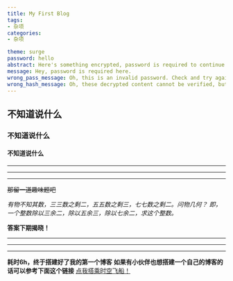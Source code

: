 ```yaml
---
title: My First Blog
tags: 
- 杂项
categories:
- 杂项

theme: surge
password: hello
abstract: Here's something encrypted, password is required to continue reading.
message: Hey, password is required here.
wrong_pass_message: Oh, this is an invalid password. Check and try again, please.
wrong_hash_message: Oh, these decrypted content cannot be verified, but you can still have a look.
---
```



## 不知道说什么
### 不知道说什么
#### 不知道说什么


*****
*****
*****

~~那留一道趣味题吧~~

*有物不知其数，三三数之剩二，五五数之剩三，七七数之剩二。问物几何？*
*即，一个整数除以三余二，除以五余三，除以七余二，求这个整数。*

**答案下期揭晓！**

*****
*****
*****

**耗时6h，终于搭建好了我的第一个博客**
**如果有小伙伴也想搭建一个自己的博客的话可以参考下面这个链接**
[点我搭乘时空飞船！](https://www.yunyoujun.cn/share/how-to-build-your-site/)
